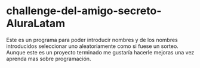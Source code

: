 # challenge-del-amigo-secreto-AluraLatam
Este es un programa para poder introducir nombres y de los nombres introducidos seleccionar uno aleatoriamente como si fuese un sorteo. 
Aunque este es un proyecto terminado me gustaría hacerle mejoras una vez aprenda mas sobre programación. 
